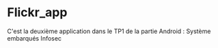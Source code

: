 # Flickr_app
C'est la deuxième application dans le TP1 de la partie Android : Système embarqués Infosec 
